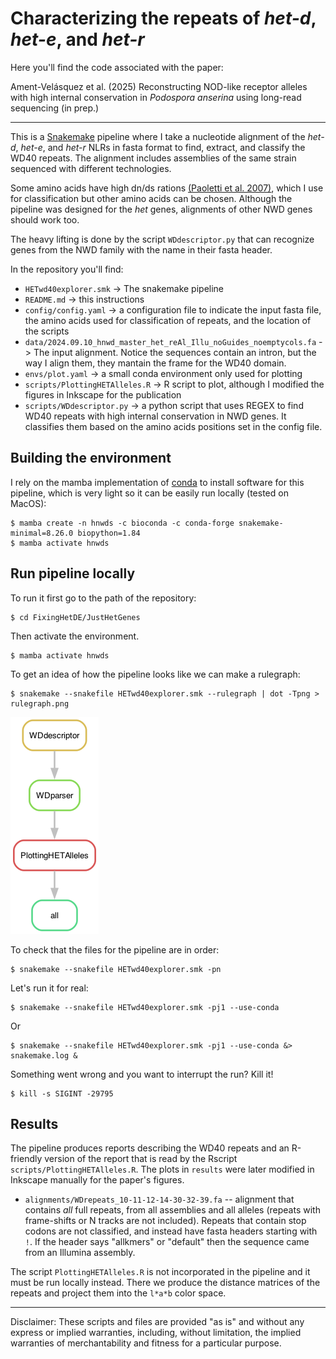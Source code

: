 # Characterizing the repeats of *het-d*, *het-e*, and *het-r*

Here you'll find the code associated with the paper:

Ament-Velásquez et al. (2025) Reconstructing NOD-like receptor alleles with high internal conservation in *Podospora anserina* using long-read sequencing (in prep.)

----

This is a [Snakemake](https://snakemake.readthedocs.io/en/stable/) pipeline where I take a nucleotide alignment of the *het-d*, *het-e*, and *het-r* NLRs in fasta format to find, extract, and classify the WD40 repeats. The alignment includes assemblies of the same strain sequenced with different technologies.

Some amino acids have high dn/ds rations [(Paoletti et al. 2007)](https://doi.org/10.1371/journal.pone.0000283), which I use for classification but other amino acids can be chosen. Although the pipeline was designed for the *het* genes, alignments of other NWD genes should work too.


The heavy lifting is done by the script `WDdescriptor.py` that can recognize genes from the NWD family with the name in their fasta header.

In the repository you'll find:

- `HETwd40explorer.smk` -> The snakemake pipeline
- `README.md` -> this instructions
- `config/config.yaml` -> a configuration file to indicate the input fasta file, the amino acids used for classification of repeats, and the location of the scripts
- `data/2024.09.10_hnwd_master_het_reAl_Illu_noGuides_noemptycols.fa` -> The input alignment. Notice the sequences contain an intron, but the way I align them, they mantain the frame for the WD40 domain.
- `envs/plot.yaml` -> a small conda environment only used for plotting
- `scripts/PlottingHETAlleles.R` -> R script to plot, although I modified the figures in Inkscape for the publication
- `scripts/WDdescriptor.py` -> a python script that uses REGEX to find WD40 repeats with high internal conservation in NWD genes. It classifies them based on the amino acids positions set in the config file.

## Building the environment

I rely on the mamba implementation of [conda](https://docs.conda.io/en/latest/) to install software for this pipeline, which is very light so it can be easily run locally (tested on MacOS):

	$ mamba create -n hnwds -c bioconda -c conda-forge snakemake-minimal=8.26.0 biopython=1.84
	$ mamba activate hnwds

## Run pipeline locally

To run it first go to the path of the repository:

	$ cd FixingHetDE/JustHetGenes

Then activate the environment.

	$ mamba activate hnwds

To get an idea of how the pipeline looks like we can make a rulegraph:

	$ snakemake --snakefile HETwd40explorer.smk --rulegraph | dot -Tpng > rulegraph.png

![rulegraph](rulegraph.png "rulegraph")

To check that the files for the pipeline are in order:

	$ snakemake --snakefile HETwd40explorer.smk -pn

Let's run it for real:

	$ snakemake --snakefile HETwd40explorer.smk -pj1 --use-conda

Or

	$ snakemake --snakefile HETwd40explorer.smk -pj1 --use-conda &> snakemake.log &

Something went wrong and you want to interrupt the run? Kill it!

	$ kill -s SIGINT -29795

## Results

The pipeline produces reports describing the WD40 repeats and an R-friendly version of the report that is read by the Rscript `scripts/PlottingHETAlleles.R`. The plots in `results` were later modified in Inkscape manually for the paper's figures.

- `alignments/WDrepeats_10-11-12-14-30-32-39.fa` -- alignment that contains *all* full repeats, from all assemblies and all alleles (repeats with frame-shifts or N tracks are not included). Repeats that contain stop codons are not classified, and instead have fasta headers starting with `!`. If the header says "allkmers" or "default" then the sequence came from an Illumina assembly.

The script `PlottingHETAlleles.R` is not incorporated in the pipeline and it must be run locally instead. There we produce the distance matrices of the repeats and project them into the `l*a*b` color space.

----

Disclaimer: These scripts and files are provided "as is" and without any express or implied warranties, including, without limitation, the implied warranties of merchantability and fitness for a particular purpose.


